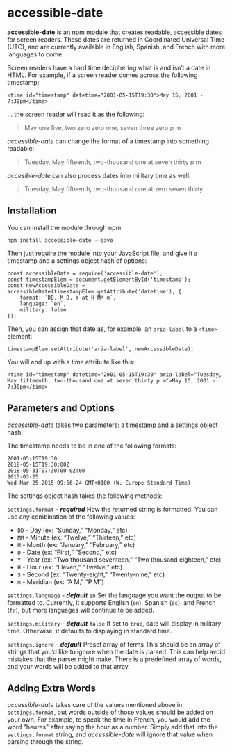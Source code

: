 # accessible-date

**accessible-date** is an npm module that creates readable, accessible dates for screen readers. These dates are returned in Coordinated Universal Time (UTC), and are currently available in English, Spanish, and French with more languages to come.

Screen readers have a hard time deciphering what is and isn’t a date in HTML. For example, if a screen reader comes across the following timestamp:

```
<time id="timestamp" datetime="2001-05-15T19:30">May 15, 2001 - 7:30pm</time>
```

… the screen reader will read it as the following:

> May one five, two zero zero one, seven three zero p m

*accessible-date* can change the format of a timestamp into something readable:

> Tuesday, May fifteenth, two-thousand one at seven thirty p m

*accesible-date* can also process dates into military time as well:

> Tuesday, May fifteenth, two-thousand one at zero seven thirty

## Installation

You can install the module through npm:

```
npm install accessible-date --save
```

Then just require the module into your JavaScript file, and give it a timestamp and a settings object hash of options:

```
const accessibleDate = require('accessible-date');
const timestampElem = document.getElementById('timestamp');
const newAccessibleDate = accessibleDate(timestampElem.getAttribute('datetime'), {
    format: `DD, M D, Y at H MM m`,
    language: `en`,
    military: false
});
```

Then, you can assign that date as, for example, an `aria-label` to a `<time>` element:

```
timestampElem.setAttribute('aria-label', newAccessibleDate);
```

You will end up with a time attribute like this:

```
<time id="timestamp" datetime="2001-05-15T19:30" aria-label="Tuesday, May fifteenth, two-thousand one at seven thirty p m">May 15, 2001 - 7:30pm</time>
```
    
## Parameters and Options

*accessible-date* takes two parameters: a timestamp and a settings object hash.

The timestamp needs to be in one of the following formats:

```
2001-05-15T19:30
2018-05-15T19:30:00Z
2018-05-31T07:30:00-02:00
2015-03-25
Wed Mar 25 2015 09:56:24 GMT+0100 (W. Europe Standard Time)
```

The settings object hash takes the following methods:

`settings.format` - ***required***
How the returned string is formatted. You can use any combination of the following values:
- `DD` - Day (ex: “Sunday,” “Monday,” etc)
- `MM` - Minute (ex: “Twelve,” “Thirteen,” etc)
- `M` - Month (ex: “January,” “February,” etc)
- `D` - Date (ex: “First,” “Second,” etc)
- `Y` - Year (ex: “Two thousand seventeen,” “Two thousand eighteen,” etc)
- `H` - Hour (ex: “Eleven,” “Twelve,” etc)
- `S` - Second (ex: “Twenty-eight,” “Twenty-nine,” etc)
- `m` - Meridian (ex: “A M,” “P M”)

`settings.language` - ***default*** `en`
Set the language you want the output to be formatted to. Currently, it supports English (`en`), Spanish (`es`), and French (`fr`), but more languages will continue to be added.

`settings.military` - ***default*** `false`
If set to `true`, date will display in military time. Otherwise, it defaults to displaying in standard time.

`settings.ignore` - ***default*** Preset array of terms
This should be an array of strings that you’d like to ignore when the date is parsed. This can help avoid mistakes that the parser might make. There is a predefined array of words, and your words will be added to that array.

## Adding Extra Words

*accessible-date* takes care of the values mentioned above in `settings.format`, but words outside of those values should be added on your own. For example, to speak the time in French, you would add the word "heures" after saying the hour as a number. Simply add that into the `settings.format` string, and *accessible-date* will ignore that value when parsing through the string.
